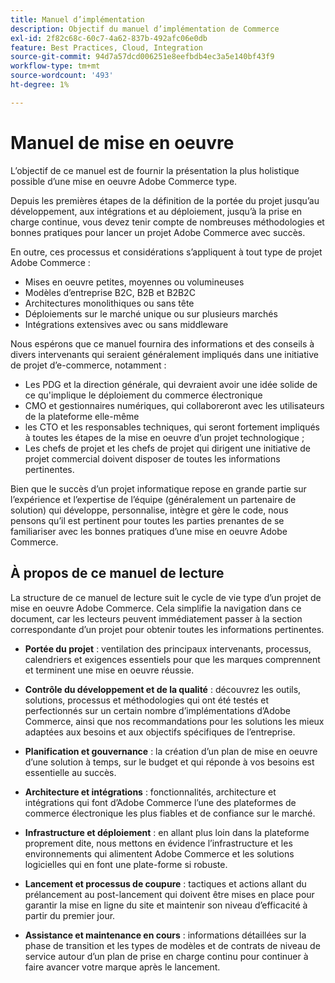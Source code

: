 ```yaml
---
title: Manuel d’implémentation
description: Objectif du manuel d’implémentation de Commerce
exl-id: 2f82c68c-60c7-4a62-837b-492afc06e0db
feature: Best Practices, Cloud, Integration
source-git-commit: 94d7a57dcd006251e8eefbdb4ec3a5e140bf43f9
workflow-type: tm+mt
source-wordcount: '493'
ht-degree: 1%

---
```


# Manuel de mise en oeuvre

L’objectif de ce manuel est de fournir la présentation la plus holistique possible d’une mise en oeuvre Adobe Commerce type.

Depuis les premières étapes de la définition de la portée du projet jusqu’au développement, aux intégrations et au déploiement, jusqu’à la prise en charge continue, vous devez tenir compte de nombreuses méthodologies et bonnes pratiques pour lancer un projet Adobe Commerce avec succès.

En outre, ces processus et considérations s’appliquent à tout type de projet Adobe Commerce :

- Mises en oeuvre petites, moyennes ou volumineuses
- Modèles d’entreprise B2C, B2B et B2B2C
- Architectures monolithiques ou sans tête
- Déploiements sur le marché unique ou sur plusieurs marchés
- Intégrations extensives avec ou sans middleware

Nous espérons que ce manuel fournira des informations et des conseils à divers intervenants qui seraient généralement impliqués dans une initiative de projet d’e-commerce, notamment :

- Les PDG et la direction générale, qui devraient avoir une idée solide de ce qu&#39;implique le déploiement du commerce électronique
- CMO et gestionnaires numériques, qui collaboreront avec les utilisateurs de la plateforme elle-même
- les CTO et les responsables techniques, qui seront fortement impliqués à toutes les étapes de la mise en oeuvre d’un projet technologique ;
- Les chefs de projet et les chefs de projet qui dirigent une initiative de projet commercial doivent disposer de toutes les informations pertinentes.

Bien que le succès d’un projet informatique repose en grande partie sur l’expérience et l’expertise de l’équipe (généralement un partenaire de solution) qui développe, personnalise, intègre et gère le code, nous pensons qu’il est pertinent pour toutes les parties prenantes de se familiariser avec les bonnes pratiques d’une mise en oeuvre Adobe Commerce.

## À propos de ce manuel de lecture

La structure de ce manuel de lecture suit le cycle de vie type d’un projet de mise en oeuvre Adobe Commerce. Cela simplifie la navigation dans ce document, car les lecteurs peuvent immédiatement passer à la section correspondante d’un projet pour obtenir toutes les informations pertinentes.

- **Portée du projet** : ventilation des principaux intervenants, processus, calendriers et exigences essentiels pour que les marques comprennent et terminent une mise en oeuvre réussie.

- **Contrôle du développement et de la qualité** : découvrez les outils, solutions, processus et méthodologies qui ont été testés et perfectionnés sur un certain nombre d’implémentations d’Adobe Commerce, ainsi que nos recommandations pour les solutions les mieux adaptées aux besoins et aux objectifs spécifiques de l’entreprise.

- **Planification et gouvernance** : la création d’un plan de mise en oeuvre d’une solution à temps, sur le budget et qui réponde à vos besoins est essentielle au succès.

- **Architecture et intégrations** : fonctionnalités, architecture et intégrations qui font d’Adobe Commerce l’une des plateformes de commerce électronique les plus fiables et de confiance sur le marché.

- **Infrastructure et déploiement** : en allant plus loin dans la plateforme proprement dite, nous mettons en évidence l’infrastructure et les environnements qui alimentent Adobe Commerce et les solutions logicielles qui en font une plate-forme si robuste.

- **Lancement et processus de coupure** : tactiques et actions allant du prélancement au post-lancement qui doivent être mises en place pour garantir la mise en ligne du site et maintenir son niveau d’efficacité à partir du premier jour.

- **Assistance et maintenance en cours** : informations détaillées sur la phase de transition et les types de modèles et de contrats de niveau de service autour d’un plan de prise en charge continu pour continuer à faire avancer votre marque après le lancement.
